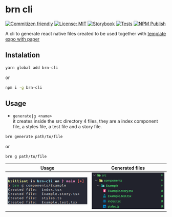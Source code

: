# brn cli

[![Commitizen friendly](https://img.shields.io/badge/commitizen-friendly-brightgreen.svg)](http://commitizen.github.io/cz-cli/)
[![License: MIT](https://img.shields.io/badge/License-MIT-yellow.svg)](https://opensource.org/licenses/MIT)
[![Storybook](https://cdn.jsdelivr.net/gh/storybookjs/brand@master/badge/badge-storybook.svg)](https://storybook.js.org/)
[![Tests](https://github.com/Bryant-Anjos/brn-cli/actions/workflows/tests.yml/badge.svg)](https://github.com/Bryant-Anjos/brn-cli/actions/workflows/tests.yml)
[![NPM Publish](https://github.com/Bryant-Anjos/brn-cli/actions/workflows/npm.yml/badge.svg)](https://github.com/Bryant-Anjos/brn-cli/actions/workflows/npm.yml)

A cli to generate react native files created to be used together with [template expo with paper](https://github.com/Bryant-Anjos/template-expo-with-paper)

## Instalation

```bash
yarn global add brn-cli
```

or

```bash
npm i -g brn-cli
```

## Usage

- `generate|g <name>`  
it creates inside the src directory 4 files, they are a index component file, a styles file, a test file and a story file.

```bash
brn generate path/to/file
```

or

```bash
brn g path/to/file
```

|Usage|Generated files|
|---|---|
|![usage](images/usage.png)|![generated](images/generated.png)|
